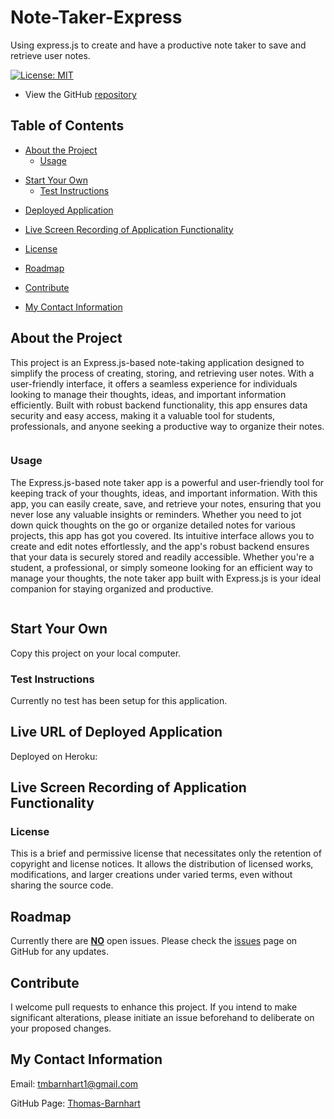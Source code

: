 # Note-Taker-Express

Using express.js to create and have a productive note taker to save and retrieve user notes.

[![License: MIT](https://img.shields.io/badge/License-MIT-yellow.svg)](https://opensource.org/licenses/MIT)

- View the GitHub [repository](https://github.com/Thomas-Barnhart/Note-Taker-Express)

## Table of Contents

- [About the Project](https://github.com/Thomas-Barnhart/Note-Taker-Express#about-the-project)
  - [Usage](https://github.com/Thomas-Barnhart/Note-Taker-Express#usage)

* [Start Your Own](https://github.com/Thomas-Barnhart/Note-Taker-Express#start-your-own)
  - [Test Instructions](https://github.com/Thomas-Barnhart/Note-Taker-Express#test-instructions)

- [Deployed Application](https://github.com/Thomas-Barnhart/Note-Taker-Express#Live-URL-of-Deployed-Application)
- [Live Screen Recording of Application Functionality](https://github.com/Thomas-Barnhart/Note-Taker-Express#Live-Screen-Recording-of-Application-Functionality)

- [License](https://github.com/Thomas-Barnhart/Note-Taker-Express#license)
- [Roadmap](https://github.com/Thomas-Barnhart/Note-Taker-Express#roadmap)
- [Contribute](https://github.com/Thomas-Barnhart/Note-Taker-Express#contribute)
- [My Contact Information](https://github.com/Thomas-Barnhart/Note-Taker-Express#my-contact-information)

## About the Project

This project is an Express.js-based note-taking application designed to simplify the process of creating, storing, and retrieving user notes. With a user-friendly interface, it offers a seamless experience for individuals looking to manage their thoughts, ideas, and important information efficiently. Built with robust backend functionality, this app ensures data security and easy access, making it a valuable tool for students, professionals, and anyone seeking a productive way to organize their notes.

![]()

### Usage

The Express.js-based note taker app is a powerful and user-friendly tool for keeping track of your thoughts, ideas, and important information. With this app, you can easily create, save, and retrieve your notes, ensuring that you never lose any valuable insights or reminders. Whether you need to jot down quick thoughts on the go or organize detailed notes for various projects, this app has got you covered. Its intuitive interface allows you to create and edit notes effortlessly, and the app's robust backend ensures that your data is securely stored and readily accessible. Whether you're a student, a professional, or simply someone looking for an efficient way to manage your thoughts, the note taker app built with Express.js is your ideal companion for staying organized and productive.

![]()

## Start Your Own

Copy this project on your local computer.

### Test Instructions

Currently no test has been setup for this application.

## Live URL of Deployed Application

Deployed on Heroku:



## Live Screen Recording of Application Functionality



### License

This is a brief and permissive license that necessitates only the retention of copyright and license notices. It allows the distribution of licensed works, modifications, and larger creations under varied terms, even without sharing the source code.

## Roadmap

Currently there are <u><b>NO</b></u> open issues. Please check the [issues](https://github.com/Thomas-Barnhart/Note-Taker-Express/issues) page on GitHub for any updates.

## Contribute

I welcome pull requests to enhance this project. If you intend to make significant alterations, please initiate an issue beforehand to deliberate on your proposed changes.

## My Contact Information

Email: tmbarnhart1@gmail.com

GitHub Page: [Thomas-Barnhart](https://github.com/Thomas-Barnhart)